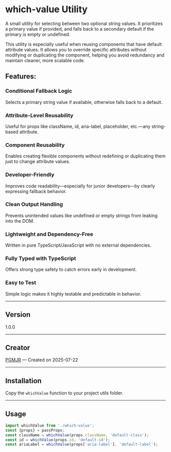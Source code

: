 # which-value Utility

A small utility for selecting between two optional string values.
It prioritizes a primary value if provided, and falls back to a secondary default if the primary is empty or undefined.

This utility is especially useful when reusing components that have default attribute values. It allows you to override specific attributes without modifying or duplicating the component, helping you avoid redundancy and maintain cleaner, more scalable code.

## Features:

### Conditional Fallback Logic
Selects a primary string value if available, otherwise falls back to a default.

### Attribute-Level Reusability
Useful for props like className, id, aria-label, placeholder, etc.—any string-based attribute.

### Component Reusability
Enables creating flexible components without redefining or duplicating them just to change attribute values.

### Developer-Friendly
Improves code readability—especially for junior developers—by clearly expressing fallback behavior.

### Clean Output Handling
Prevents unintended values like undefined or empty strings from leaking into the DOM.

### Lightweight and Dependency-Free
Written in pure TypeScript/JavaScript with no external dependencies.

### Fully Typed with TypeScript
Offers strong type safety to catch errors early in development.

### Easy to Test
Simple logic makes it highly testable and predictable in behavior.

---

## Version

1.0.0

---

## Creator

[PGMJR](https://github.com/PGMJR) — Created on 2025-07-22

---

## Installation

Copy the `whichValue` function to your project utils folder.

---

## Usage

```ts
import whichValue from './which-value';
const {props} = passProps;
const className = whichValue(props.className, 'default-class');
const id = whichValue(props.id, 'default-id');
const ariaLabel = whichValue(props['aria-label'], 'default-label');
```
